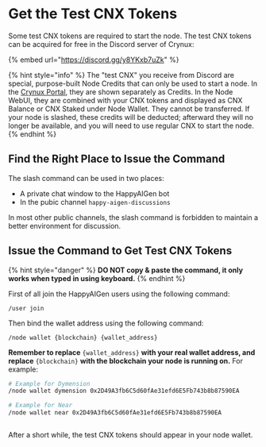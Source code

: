 # Get the Test CNX Tokens

Some test CNX tokens are required to start the node. The test CNX tokens can be acquired for free in the Discord server of Crynux:

{% embed url="https://discord.gg/y8YKxb7uZk" %}

{% hint style="info" %}
The "test CNX" you receive from Discord are special, purpose-built Node Credits that can only be used to start a node. In the [Crynux Portal](https://portal.crynux.io), they are shown separately as Credits. In the Node WebUI, they are combined with your CNX tokens and displayed as CNX Balance or CNX Staked under Node Wallet. They cannot be transferred. If your node is slashed, these credits will be deducted; afterward they will no longer be available, and you will need to use regular CNX to start the node.
{% endhint %}

## Find the Right Place to Issue the Command

The slash command can be used in two places:

* A private chat window to the HappyAIGen bot
* In the pubic channel `happy-aigen-discussions`&#x20;

In most other public channels, the slash command is forbidden to maintain a better environment for discussion.

## Issue the Command to Get Test CNX Tokens

{% hint style="danger" %}
**DO NOT copy & paste the command, it only works when typed in using keyboard.**
{% endhint %}

First of all join the HappyAIGen users using the following command:

```
/user join
```

Then bind the wallet address using the following command:

```
/node wallet {blockchain} {wallet_address}
```

**Remember to replace** `{wallet_address}` **with your real wallet address, and replace** `{blockchain}` **with the blockchain your node is running on.** For example:

```sh
# Example for Dymension
/node wallet dymension 0x2D49A3fb6C5d60fAe31efd6E5Fb743b8b87590EA

# Example for Near
/node wallet near 0x2D49A3fb6C5d60fAe31efd6E5Fb743b8b87590EA
```

<figure><img src="../.gitbook/assets/f8d5a672e0b753ad9f6ce99ff85a0fb.png" alt=""><figcaption></figcaption></figure>

After a short while, the test CNX tokens should appear in your node wallet.
